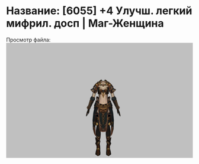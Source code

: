 # Название: [6055] +4 Улучш. легкий мифрил. досп | Маг-Женщина

Просмотр файла:
![p050021.png](p050021.png)